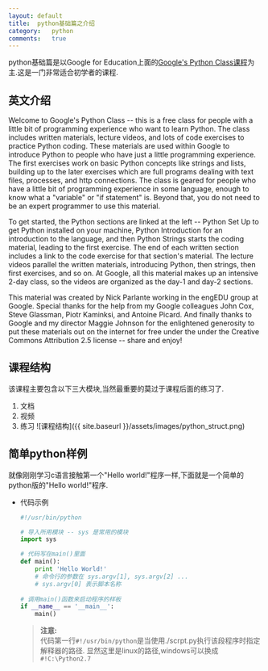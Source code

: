 ```yaml
---
layout:	default
title:	python基础篇之介绍
category:	python
comments:	true
---
```

python基础篇是以Google for Education上面的[Google's Python Class课程](https://developers.google.com/edu/python/?csw=1)为主.这是一门非常适合初学者的课程.



## 英文介绍
Welcome to Google's Python Class -- this is a free class for people with a little bit of programming experience who want to learn Python. The class includes written materials, lecture videos, and lots of code exercises to practice Python coding. These materials are used within Google to introduce Python to people who have just a little programming experience. The first exercises work on basic Python concepts like strings and lists, building up to the later exercises which are full programs dealing with text files, processes, and http connections. The class is geared for people who have a little bit of programming experience in some language, enough to know what a "variable" or "if statement" is. Beyond that, you do not need to be an expert programmer to use this material.


To get started, the Python sections are linked at the left -- Python Set Up to get Python installed on your machine, Python Introduction for an introduction to the language, and then Python Strings starts the coding material, leading to the first exercise. The end of each written section includes a link to the code exercise for that section's material. The lecture videos parallel the written materials, introducing Python, then strings, then first exercises, and so on. At Google, all this material makes up an intensive 2-day class, so the videos are organized as the day-1 and day-2 sections.


This material was created by Nick Parlante working in the engEDU group at Google. Special thanks for the help from my Google colleagues John Cox, Steve Glassman, Piotr Kaminksi, and Antoine Picard. And finally thanks to Google and my director Maggie Johnson for the enlightened generosity to put these materials out on the internet for free under the under the Creative Commons Attribution 2.5 license -- share and enjoy!


## 课程结构
该课程主要包含以下三大模块,当然最重要的莫过于课程后面的练习了. 

1. 文档
2. 视频
3. 练习
![课程结构]({{ site.baseurl }}/assets/images/python_struct.png)


## 简单python样例
就像刚刚学习c语言接触第一个"Hello world!"程序一样,下面就是一个简单的python版的"Hello world!"程序.

* 代码示例
	
	```python
	#!/usr/bin/python
	
	# 导入所用模块 -- sys 是常用的模块 
	import sys
	
	# 代码写在main()里面
	def main():
		print 'Hello World!'
		# 命令行的参数在 sys.argv[1], sys.argv[2] ...
		# sys.argv[0] 表示脚本名称
			
	# 调用main()函数来启动程序的样板
	if __name__ == '__main__':
		main()
	```
	> **注意:**  
	> 代码第一行`#!/usr/bin/python`是当使用./scrpt.py执行该段程序时指定解释器的路径. 显然这里是linux的路径,windows可以换成`#!C:\Python2.7`
	> 
